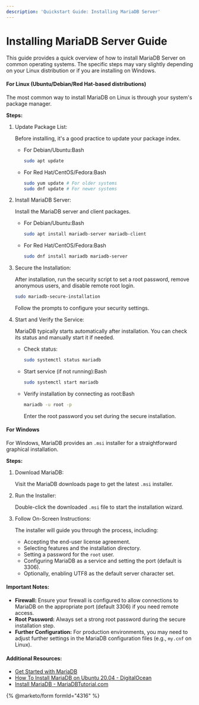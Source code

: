 ```yaml
---
description: 'Quickstart Guide: Installing MariaDB Server'
---
```


# Installing MariaDB Server Guide

This guide provides a quick overview of how to install MariaDB Server on common operating systems. The specific steps may vary slightly depending on your Linux distribution or if you are installing on Windows.

#### For Linux (Ubuntu/Debian/Red Hat-based distributions)

The most common way to install MariaDB on Linux is through your system's package manager.

**Steps:**

1.  Update Package List:

    Before installing, it's a good practice to update your package index.

    *   For Debian/Ubuntu:Bash

        ```bash
        sudo apt update
        ```
    *   For Red Hat/CentOS/Fedora:Bash

        ```bash
        sudo yum update # For older systems
        sudo dnf update # For newer systems
        ```
2.  Install MariaDB Server:

    Install the MariaDB server and client packages.

    *   For Debian/Ubuntu:Bash

        ```bash
        sudo apt install mariadb-server mariadb-client
        ```
    *   For Red Hat/CentOS/Fedora:Bash

        ```bash
        sudo dnf install mariadb mariadb-server
        ```
3.  Secure the Installation:

    After installation, run the security script to set a root password, remove anonymous users, and disable remote root login.

    ```bash
    sudo mariadb-secure-installation
    ```

    Follow the prompts to configure your security settings.
4.  Start and Verify the Service:

    MariaDB typically starts automatically after installation. You can check its status and manually start it if needed.

    *   Check status:

        ```bash
        sudo systemctl status mariadb
        ```
    *   Start service (if not running):Bash

        ```bash
        sudo systemctl start mariadb
        ```
    *   Verify installation by connecting as root:Bash

        ```bash
        mariadb -u root -p
        ```

        Enter the root password you set during the secure installation.

#### For Windows

For Windows, MariaDB provides an `.msi` installer for a straightforward graphical installation.

**Steps:**

1.  Download MariaDB:

    Visit the MariaDB downloads page to get the latest `.msi` installer.
2.  Run the Installer:

    Double-click the downloaded `.msi` file to start the installation wizard.
3.  Follow On-Screen Instructions:

    The installer will guide you through the process, including:

    * Accepting the end-user license agreement.
    * Selecting features and the installation directory.
    * Setting a password for the `root` user.
    * Configuring MariaDB as a service and setting the port (default is 3306).
    * Optionally, enabling UTF8 as the default server character set.

#### Important Notes:

* **Firewall:** Ensure your firewall is configured to allow connections to MariaDB on the appropriate port (default 3306) if you need remote access.
* **Root Password:** Always set a strong root password during the secure installation step.
* **Further Configuration:** For production environments, you may need to adjust further settings in the MariaDB configuration files (e.g., `my.cnf` on Linux).

#### Additional Resources:

* [Get Started with MariaDB](https://mariadb.com/get-started-with-mariadb/)
* [How To Install MariaDB on Ubuntu 20.04 - DigitalOcean](https://www.digitalocean.com/community/tutorials/how-to-install-mariadb-on-ubuntu-20-04-quickstart)
* [Install MariaDB - MariaDBTutorial.com](https://www.mariadbtutorial.com/getting-started/install-mariadb/)

{% @marketo/form formId="4316" %}
